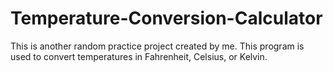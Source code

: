 # Temperature-Conversion-Calculator
This is another random practice project created by me. This program is used to convert temperatures in Fahrenheit, Celsius, or Kelvin.
